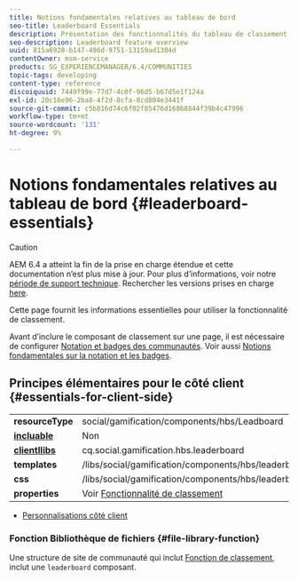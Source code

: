 ```yaml
---
title: Notions fondamentales relatives au tableau de bord
seo-title: Leaderboard Essentials
description: Présentation des fonctionnalités du tableau de classement
seo-description: Leaderboard feature overview
uuid: 815a6928-b147-496d-9751-13159ad1304d
contentOwner: msm-service
products: SG_EXPERIENCEMANAGER/6.4/COMMUNITIES
topic-tags: developing
content-type: reference
discoiquuid: 7449f99e-77d7-4c0f-96d5-b67d5e1f124a
exl-id: 20c16e96-2ba8-4f2d-8cfa-8cd804e3441f
source-git-commit: c5b816d74c6f02f85476d16868844f39b4c47996
workflow-type: tm+mt
source-wordcount: '131'
ht-degree: 9%

---
```


# Notions fondamentales relatives au tableau de bord {#leaderboard-essentials}

>[!CAUTION]
>
>AEM 6.4 a atteint la fin de la prise en charge étendue et cette documentation n’est plus mise à jour. Pour plus d’informations, voir notre [période de support technique](https://helpx.adobe.com/fr/support/programs/eol-matrix.html). Rechercher les versions prises en charge [here](https://experienceleague.adobe.com/docs/?lang=fr).

Cette page fournit les informations essentielles pour utiliser la fonctionnalité de classement.

Avant d’inclure le composant de classement sur une page, il est nécessaire de configurer [Notation et badges des communautés](implementing-scoring.md). Voir aussi [Notions fondamentales sur la notation et les badges](configure-scoring.md).

## Principes élémentaires pour le côté client {#essentials-for-client-side}

<table> 
 <tbody>
  <tr>
   <td> <strong>resourceType</strong></td> 
   <td>social/gamification/components/hbs/Leadboard</td> 
  </tr>
  <tr>
   <td> <a href="scf.md#add-or-include-a-communities-component"><strong>incluable</strong></a></td> 
   <td>Non</td> 
  </tr>
  <tr>
   <td> <a href="clientlibs.md"><strong>clientllibs</strong></a></td> 
   <td>cq.social.gamification.hbs.leaderboard</td> 
  </tr>
  <tr>
   <td> <strong>templates</strong></td> 
   <td> /libs/social/gamification/components/hbs/leaderboard/leaderboard.hbs<br /> </td> 
  </tr>
  <tr>
   <td> <strong>css</strong></td> 
   <td> /libs/social/gamification/components/hbs/leaderboard/clientlibs/leaderboard.css</td> 
  </tr>
  <tr>
   <td><strong> properties</strong></td> 
   <td>Voir <a href="enabling-leaderboard.md">Fonctionnalité de classement</a></td> 
  </tr>
 </tbody>
</table>

* [Personnalisations côté client](client-customize.md)

### Fonction Bibliothèque de fichiers {#file-library-function}

Une structure de site de communauté qui inclut [Fonction de classement](functions.md#leaderboard-function), inclut une `leaderboard` composant.
